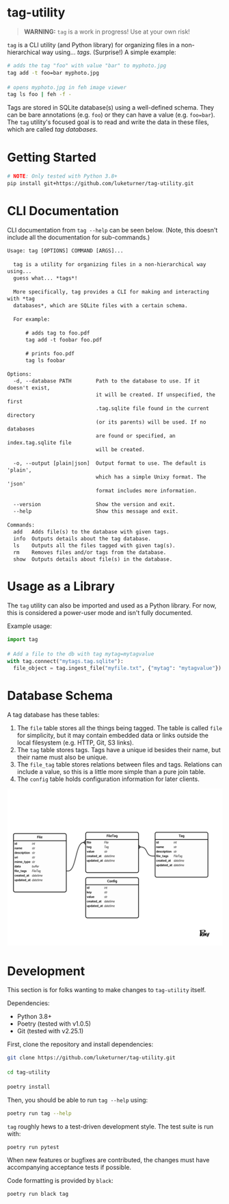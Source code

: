 # tag-utility

> **WARNING:** `tag` is a work in progress! Use at your own risk!

`tag` is a CLI utility (and Python library) for organizing files in a non-hierarchical way using... *tags*. (Surprise!) A simple example:

``` bash
# adds the tag "foo" with value "bar" to myphoto.jpg
tag add -t foo=bar myphoto.jpg

# opens myphoto.jpg in feh image viewer
tag ls foo | feh -f -
```

Tags are stored in SQLite database(s) using a well-defined schema. They can be bare annotations (e.g. `foo`) or they can have a value (e.g. `foo=bar`). The `tag` utility's focused goal is to read and write the data in these files, which are called *tag databases*.

# Getting Started

``` bash
# NOTE: Only tested with Python 3.8+
pip install git+https://github.com/luketurner/tag-utility.git
```

# CLI Documentation

CLI documentation from `tag --help` can be seen below. (Note, this doesn't include all the documentation for sub-commands.)

```
Usage: tag [OPTIONS] COMMAND [ARGS]...

  tag is a utility for organizing files in a non-hierarchical way using...
  guess what... *tags*!

  More specifically, tag provides a CLI for making and interacting with *tag
  databases*, which are SQLite files with a certain schema.

  For example:

      # adds tag to foo.pdf
      tag add -t foobar foo.pdf 

      # prints foo.pdf
      tag ls foobar

Options:
  -d, --database PATH        Path to the database to use. If it doesn't exist,
                             it will be created. If unspecified, the first
                             .tag.sqlite file found in the current directory
                             (or its parents) will be used. If no databases
                             are found or specified, an index.tag.sqlite file
                             will be created.

  -o, --output [plain|json]  Output format to use. The default is 'plain',
                             which has a simple Unixy format. The 'json'
                             format includes more information.

  --version                  Show the version and exit.
  --help                     Show this message and exit.

Commands:
  add   Adds file(s) to the database with given tags.
  info  Outputs details about the tag database.
  ls    Outputs all the files tagged with given tag(s).
  rm    Removes files and/or tags from the database.
  show  Outputs details about file(s) in the database.
```

# Usage as a Library

The `tag` utility can also be imported and used as a Python library. For now, this is considered a power-user mode and isn't fully documented.

Example usage:

``` python
import tag

# Add a file to the db with tag mytag=mytagvalue
with tag.connect("mytags.tag.sqlite"):
  file_object = tag.ingest_file("myfile.txt", {"mytag": "mytagvalue"})
```


# Database Schema

A tag database has these tables:

1. The `file` table stores all the things being tagged. The table is called `file` for simplicity, but it may contain embedded data or links outside the local filesystem (e.g. HTTP, Git, S3 links).
2. The `tag` table stores tags. Tags have a unique id besides their name, but their name must also be unique.
3. The `file_tag` table stores relations between files and tags. Relations can include a value, so this is a little more simple than a pure join table.
4. The `config` table holds configuration information for later clients.

![entity relationship diagram](assets/tag_db_schema.png)


# Development

This section is for folks wanting to make changes to `tag-utility` itself.

Dependencies:

* Python 3.8+
* Poetry (tested with v1.0.5)
* Git (tested with v2.25.1)

First, clone the repository and install dependencies:

``` bash
git clone https://github.com/luketurner/tag-utility.git

cd tag-utility

poetry install
```

Then, you should be able to run `tag --help` using:

``` bash
poetry run tag --help
```

`tag` roughly hews to a test-driven development style. The test suite is run with:

``` bash
poetry run pytest
```

When new features or bugfixes are contributed, the changes must have accompanying acceptance tests if possible.

Code formatting is provided by `black`:

``` bash
poetry run black tag
```